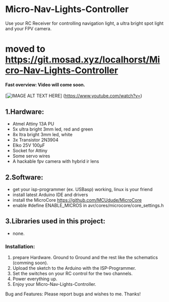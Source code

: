# Micro-Nav-Lights-Controller
Use your RC Receiver for controlling navigation light, a ultra bright spot light and your FPV camera.

# moved to https://git.mosad.xyz/localhorst/Micro-Nav-Lights-Controller

#### Fast overview: Video will come soon.

[![IMAGE ALT TEXT HERE](https://img.youtube.com/vi//0.jpg)]
(https://www.youtube.com/watch?v=)

## 1.Hardware:
-	Atmel Attiny 13A PU
-	5x ultra bright 3mm led, red and green
-	8x ltra bright 3mm led, white
- 3x Transistor 2N3904
- Elko 25V 100µF
- Socket for Attiny
- Some servo wires
- A hackable fpv camera with hybrid ir lens

## 2.Software:
-	get your isp-programmer (ex. USBasp) working, linux is your friend
-	install latest Arduino IDE and drivers
- install the MicroCore https://github.com/MCUdude/MicroCore
- enable #define ENABLE_MICROS in avr/cores/microcore/core_settings.h

## 3.Libraries used in this project:
-	none.

### Installation: 
1. prepare Hardware. Ground to Ground and the rest like the schematics (comming soon).
2. Upload the sketch to the Arduino with the ISP-Programmer.
3. Set the switches on your RC control for the two channels.
7. Power everything up.
8. Enjoy your Micro-Nav-Lights-Controller.

Bug and Features: Please report bugs and wishes to me. Thanks!


